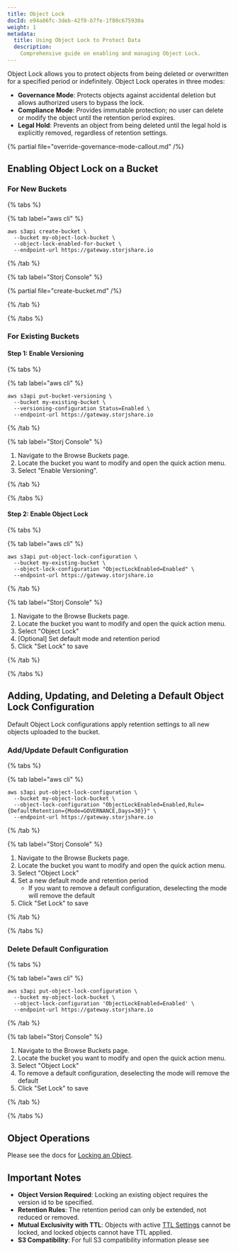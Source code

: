 ```yaml
---
title: Object Lock
docId: e94a86fc-3deb-42f0-b7fe-1f80c675930a
weight: 1
metadata:
  title: Using Object Lock to Protect Data
  description:
    Comprehensive guide on enabling and managing Object Lock.
---
```


Object Lock allows you to protect objects from being deleted or overwritten for a specified period or indefinitely. Object Lock operates in three modes:

- **Governance Mode**: Protects objects against accidental deletion but allows authorized users to bypass the lock.
- **Compliance Mode**: Provides immutable protection; no user can delete or modify the object until the retention period expires.
- **Legal Hold**: Prevents an object from being deleted until the legal hold is explicitly removed, regardless of retention settings.

{% partial file="override-governance-mode-callout.md" /%}

## Enabling Object Lock on a Bucket

### For New Buckets

{% tabs %}

{% tab label="aws cli" %}

```shell {% title="aws cli" %}
aws s3api create-bucket \
  --bucket my-object-lock-bucket \
  --object-lock-enabled-for-bucket \
  --endpoint-url https://gateway.storjshare.io
```

{% /tab %}

{% tab label="Storj Console" %}

{% partial file="create-bucket.md" /%}

{% /tab %}

{% /tabs %}

### For Existing Buckets

#### Step 1: Enable Versioning

{% tabs %}

{% tab label="aws cli" %}

```shell {% title="aws cli" %}
aws s3api put-bucket-versioning \
  --bucket my-existing-bucket \
  --versioning-configuration Status=Enabled \
  --endpoint-url https://gateway.storjshare.io
```

{% /tab %}

{% tab label="Storj Console" %}

1. Navigate to the Browse Buckets page.
2. Locate the bucket you want to modify and open the quick action menu.
3. Select "Enable Versioning".

{% /tab %}

{% /tabs %}

#### Step 2: Enable Object Lock

{% tabs %}

{% tab label="aws cli" %}

```shell {% title="aws cli" %}
aws s3api put-object-lock-configuration \
  --bucket my-existing-bucket \
  --object-lock-configuration "ObjectLockEnabled=Enabled" \
  --endpoint-url https://gateway.storjshare.io

```

{% /tab %}

{% tab label="Storj Console" %}
1. Navigate to the Browse Buckets page.
2. Locate the bucket you want to modify and open the quick action menu.
3. Select "Object Lock"
4. [Optional] Set default mode and retention period
5. Click "Set Lock" to save

{% /tab %}

{% /tabs %}

## Adding, Updating, and Deleting a Default Object Lock Configuration
Default Object Lock configurations apply retention settings to all new objects uploaded to the bucket.

### Add/Update Default Configuration
{% tabs %}

{% tab label="aws cli" %}

```shell {% title="aws cli" %}
aws s3api put-object-lock-configuration \
  --bucket my-object-lock-bucket \
  --object-lock-configuration "ObjectLockEnabled=Enabled,Rule={DefaultRetention={Mode=GOVERNANCE,Days=30}}" \
  --endpoint-url https://gateway.storjshare.io
```

{% /tab %}

{% tab label="Storj Console" %}

1. Navigate to the Browse Buckets page.
2. Locate the bucket you want to modify and open the quick action menu.
3. Select "Object Lock"
4. Set a new default mode and retention period
   - If you want to remove a default configuration, deselecting the mode will remove the default
5. Click "Set Lock" to save

{% /tab %}

{% /tabs %}

### Delete Default Configuration
{% tabs %}

{% tab label="aws cli" %}

```shell {% title="aws cli" %}
aws s3api put-object-lock-configuration \
  --bucket my-object-lock-bucket \
  --object-lock-configuration 'ObjectLockEnabled=Enabled' \
  --endpoint-url https://gateway.storjshare.io
```

{% /tab %}

{% tab label="Storj Console" %}

1. Navigate to the Browse Buckets page.
2. Locate the bucket you want to modify and open the quick action menu.
3. Select "Object Lock"
4. To remove a default configuration, deselecting the mode will remove the default
5. Click "Set Lock" to save

{% /tab %}

{% /tabs %}

## Object Operations
Please see the docs for [Locking an Object](docId:uyuWpwchZx29f28UGAILP#locking-an-object).

## Important Notes
- **Object Version Required**: Locking an existing object requires the version id to be specified.
- **Retention Rules**: The retention period can only be extended, not reduced or removed.
- **Mutual Exclusivity with TTL**: Objects with active [TTL Settings](docId:55e7ac9b-cf21-41fa-be19-087f55de1066) cannot be locked, and locked objects cannot have TTL applied.
- **S3 Compatibility**: For full S3 compatibility information please see [](docId:gjrGzPNnhpYrAGTTAUaj)